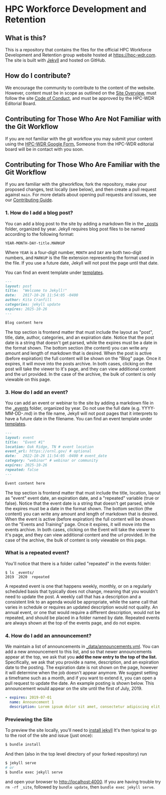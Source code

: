 # HPC Workforce Development and Retention

## What is this?

This is a repository that contains the files for the official HPC Workforce Development and Retention group website hosted at https://hpc-wdr.com.
The site is built with [Jekyll](https://jekyllrb.com/) and hosted on GitHub. 

## How do I contribute?

We encourage the community to contribute to the content of the website. However, content must be in scope as outlined on the 
<a href="https://hpc-workforce-development-and-retention.github.io/hpcwdr/site-overview/" target="_blank">Site Overview</a>, must follow the site <a href="https://hpc-workforce-development-and-retention.github.io/hpcwdr/codeofconduct/" target="_blank">Code of Conduct</a>, and must be approved by the HPC-WDR Editorial Board. 

## Contributing for Those Who Are Not Familiar with the Git Workflow

If you are not familiar with the git workflow you may submit your content using the <a href="https://forms.gle/BNChXzpxkJjF4EFWA">HPC-WDR Google Form.</a> Someone from the HPC-WDR editorial board will be in contact with you soon. 

## Contributing for Those Who Are Familiar with the Git Workflow


If you are familiar with the gitworkflow,  fork the repository, make your proposed changes, test locally (see below), and then create a pull request against `main`. For more details about opening pull requests and issues, see our [Contributing Guide](.github/CONTRIBUTING.md).


### 1. How do I add a blog post?

You can add a blog post to the site by adding a markdown file in the [_posts](_posts)
folder, organized by year. Jekyll requires blog post files to be named according to the following format:

`YEAR-MONTH-DAY-title.MARKUP`

Where `YEAR` is a four-digit number, `MONTH` and `DAY` are both two-digit numbers, and `MARKUP` is the file extension representing the format used in the file. If you use a future date, Jekyll will not post the page until that date.

You can find an event template under [templates](templates/event_template.md).

```markdown
---
layout: post
title:  "Welcome to Jekyll!"
date:   2017-10-26 11:54:05 -0400
author: Kita Cranfill
categories: jekyll update
expires: 2025-10-26
---

Blog content here
```

The top section is frontend matter that must include the layout as "post", title, date, author, 
categories, and an expiration date.
Notice that the post date is a string that doesn't get parsed,
while the expires must be a date in the format shown.
The bottom section (the content) you can write any amount and length
of markdown that is desired. When the post is active (before expiration) the full content will
be shown on the "Blog" page. Once it expires, it will move into the posts archive.
In both cases, clicking on the post will take the viewer to it's page, and they can
view additional content and the url provided. In the case of the archive, the bulk of content
is only viewable on this page.


### 3. How do I add an event?

You can add an event or webinar to the site by adding a markdown file in the [_events](_events)
folder, organized by year. Do not use the full date (e.g. YYYY-MM-DD-<event-name>.md) in the file name,
Jekyll will not post pages that it interprets to have a future date in the filename. You can find an event template under [templates](templates/event_template.md).

```markdown
---
layout: event
title:  "Event #1"
location: Oak Ridge, TN # event location
event_url: https://ornl.gov/ # optional
date:   2022-10-26 11:54:05 -0400 # event_date
category: "webinar" # webinar or community
expires: 2025-10-26
repeated: false
---

Event content here
```

The top section is frontend matter that must include the title, location, layout as "event" 
event date, an expiration date, and a "repeated" variable (true or false).
Notice that the event date is a string that doesn't get parsed,
while the expires must be a date in the format shown.
The bottom section (the content) you can write any amount and length
of markdown that is desired. When the event is active (before expiration) the full content will
be shown on the "Events and Training" page. Once it expires, it will move into the events archive.
In both cases, clicking on the Event will take the viewer to it's page, and they can
view additional content and the url provided. In the case of the archive, the bulk of content
is only viewable on this page.

### What is a repeated event?


You'll notice that there is a folder called "repeated" in the events folder:

```
$ ls _events/
2019  2020  repeated
```

A repeated event is one that happens weekly, monthly, or on a regularly scheduled
basis that typically does not change, meaning that you wouldn't need to
update the post. A weekly call that has a description and a consistent link
to an agenda would be appropriate, while the same call that varies in schedule
or requires an updated description would not quality.
An annual event, or one that would require a different description, would
not be repeated, and should be placed in a folder named by date.
Repeated events are always shown at the top of the events page, and 
do not expire.

### 4. How do I add an announcement?

We maintain a list of announcements in [_data/announcements.yml](_data/announcements.yml).
You can add a new announcement to this list, and so that newer announcements appear at the top, we ask
that you **add the new entry to the top of the list.**
Specifically, we ask that you provide a name, description, and an expiration date to the posting.
The expiration date is not shown on the page, however it will determine when the job doesn't appear 
anymore. We suggest setting a timeframe such as a month, and if you want to extend it, you
can open a pull request to update the date. An example posting is shown below. This
announcement would appear on the site until the first of July, 2019.

```yml
- expires: 2019-07-01
  name: Announcement 1
  description: Lorem ipsum dolor sit amet, consectetur adipiscing elit, sed do eiusmod tempor incididunt ut labore et dolore magna aliqua.
```

### Previewing the Site

To preview the site locally, you'll need to [install jekyll](https://jekyllrb.com/docs/installation/)
It's then typical to go to the root of the site and issue (just once):

```bash
$ bundle install
```

And then (also in the top level directory of your forked repository) run 

```bash
$ jekyll serve
# or
$ bundle exec jekyll serve
```

and open your browser to <http://localhost:4000>.
If you are having trouble try `rm -rf _site`, followed by `bundle update`, then `bundle exec jekyll serve`.
